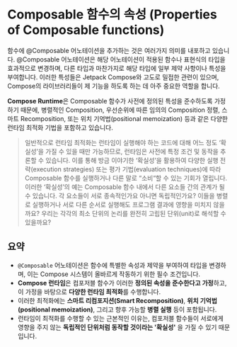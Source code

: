 # Composable 함수의 속성 (Properties of Composable functions)

함수에 @Composable 어노테이션을 추가하는 것은 여러가지 의미를 내포하고 있습니다. @Composable 어노테이션은 해당 어노테이션이 적용된 함수나 표현식의 타입을 효과적으로 변경하며, 다른 타입과 마찬가지로 해당 타입에 일부 제약 사항이나 특성을 부여합니다. 이러한 특성들은 Jetpack Compose와 고도로 밀접한 관련이 있으며, Compose의 라이브러리들이 제 기능을 하도록 하는 데 아주 중요한 역할을 합니다.


**Compose Runtime**은 Composable 함수가 사전에 정의된 특성을 준수하도록 가정하기 때문에, 병렬적인 Composition, 우선순위에 따른 임의의 Composition 정렬, 스마트 Recomposition, 또는 위치 기억법(positional memoization) 등과 같은 다양한 런타임 최적화 기법을 포함하고 있습니다. 

> 일반적으로 런타임 최적화는 런타임이 실행해야 하는 코드에 대해 어느 정도 ‘확실성’을 가질 수 있을 때만 가능하므로, 런타임은 사전에 특정 조건 및 동작을 추론할 수 있습니다. 이를 통해 방금 이야기한 ‘확실성’을 활용하여 다양한 실행 전략(execution strategies) 또는 평가 기법(evaluation techniques)에 따라 Composable 함수를 실행하거나 다른 말로 “소비“할 수 있는 기회가 열립니다. <br/> 이러한 ‘확실성’의 예는 Composable 함수 내에서 다른 요소들 간의 관계가 될 수 있습니다. 각 요소들이 서로 종속적인가요 아니면 독립적인가요? 이들을 병렬로 실행하거나 서로 다른 순서로 실행해도 프로그램 결과에 영향을 미치지 않을까요? 우리는 각각의 최소 단위의 논리를 완전히 고립된 단위(unit)로 해석할 수 있을까요?

## 요약
* `@Composable` 어노테이션은 함수에 특별한 속성과 제약을 부여하여 타입을 변경하며, 이는 Compose 시스템이 올바르게 작동하기 위한 필수 조건입니다.
* **Compose 런타임**은 컴포저블 함수가 이러한 **정의된 속성을 준수한다고 가정**하고, 이 가정을 바탕으로 **다양한 런타임 최적화**를 수행합니다.
* 이러한 최적화에는 **스마트 리컴포지션(Smart Recomposition)**, **위치 기억법(positional memoization)**, 그리고 향후 가능할 **병렬 실행** 등이 포함됩니다.
* 런타임이 최적화를 수행할 수 있는 근본적인 이유는, 컴포저블 함수들이 서로에게 영향을 주지 않는 **독립적인 단위처럼 동작할 것이라는 '확실성'** 을 가질 수 있기 때문입니다.